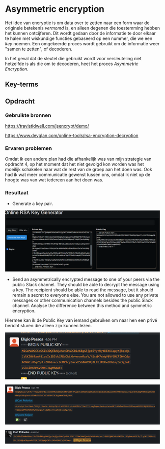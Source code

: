 # Asymmetric encryption
Het idee van encryptie is om data over te zetten naar een form waar de originele betekenis _vermomd_ is, en alleen degenen die toestemming hebben het kunnen ontcijferen. Dit wordt gedaan door de informatie te door elkaar te halen met wiskundige functies gebaseerd op een nummer, die we een _key_ noemen. Een omgekeerde  proces wordt gebruikt om de informatie weer "samen te zetten", of decoderen.

In het geval dat de sleutel die gebruikt wordt voor versleuteling niet hetzelfde is als die om te decoderen, heet het proces _Asymmetric Encryption_.


## Key-terms


## Opdracht
### Gebruikte bronnen

https://travistidwell.com/jsencrypt/demo/

https://www.devglan.com/online-tools/rsa-encryption-decryption




### Ervaren problemen
Omdat ik een andere plan had die afhankelijk was van mijn strategie van opdracht 4, op het moment dat het niet gevolgd kon worden was het moeilijk schakelen naar wat de rest van de groep aan het doen was. Ook had ik wat meer communicatie gewenst tussen ons, omdat ik niet op de hoogte was van wat iedereen aan het doen was.

### Resultaat

- Generate a key pair.

![My Keys](https://github.com/techgrounds/techgrounds-EligioPessoa/blob/main/00_includes/SEC-05_mykeys.png)

- Send an asymmetrically encrypted message to one of your peers via the public Slack channel. They should be able to decrypt the message using a key. The recipient should be able to read the message, but it should remain a secret to everyone else. You are not allowed to use any private messages or other communication channels besides the public Slack channel. Analyse the difference between this method and symmetric encryption.

Hiermee kan ik de Public Key van iemand gebruiken om naar hen een privé bericht sturen die alleen zijn kunnen lezen.

![My Slack](https://github.com/techgrounds/techgrounds-EligioPessoa/blob/main/00_includes/SEC-05_myslack.png)

![Berichten](https://github.com/techgrounds/techgrounds-EligioPessoa/blob/main/00_includes/SEC-05_berichten.png)

![Curt bericht](https://github.com/techgrounds/techgrounds-EligioPessoa/blob/main/00_includes/SEC-05_Curt.png)

